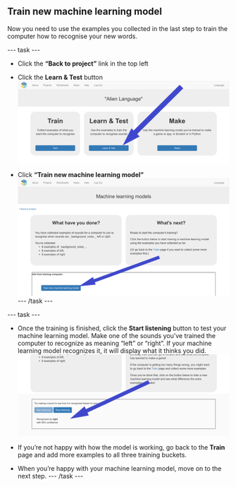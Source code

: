 ## Train new machine learning model
Now you need to use the examples you collected in the last step to train the computer how to recognise your new words.

--- task ---
+ Click the **“Back to project”** link in the top left

+ Click the **Learn & Test** button
![Arrow pointing to Learn and Test button](images/learn-test-annotated.png)

* Click **“Train new machine learning model”**
![Arrow pointing to Train new machine learning model](images/train-annotated.png)
--- /task ---

--- task ---
+ Once the training is finished, click the **Start listening** button to test your machine learning model. Make one of the sounds you’ve trained the computer to recognize as meaning “left” or “right”. If your machine learning model recognizes it, it will display what it thinks you did.
![Arrow pointing to what the computer thinks you did](images/start-listening-annotated.png)

+ If you’re not happy with how the model is working, go back to the **Train** page and add more examples to all three training buckets.

+ When you’re happy with your machine learning model, move on to the next step.
--- /task ---